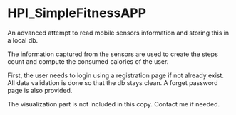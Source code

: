 # HPI_SimpleFitnessAPP

An advanced attempt to read mobile sensors information and storing this in a local db.

The information captured from the sensors are used to create the steps count and compute the consumed calories of the user.

First, the user needs to login using a registration page if not already exist. All data validation is done so that the db stays clean.
A forget password page is also provided.

The visualization part is not included in this copy. Contact me if needed.
